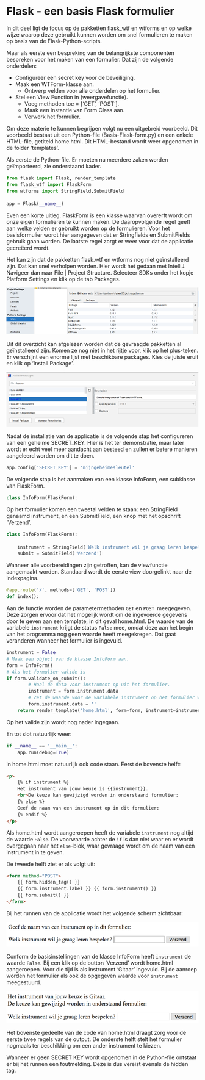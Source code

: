 # Flask - een basis Flask formulier

In dit deel ligt de focus op de pakketten  flask_wtf en wtforms en op welke wijze waarop deze gebruikt kunnen worden om snel formulieren te maken op basis van de Flask-Python-scripts.

Maar als eerste een bespreking van de belangrijkste componenten bespreken voor het maken van een formulier.
Dat zijn de volgende onderdelen:

- Configureer een secret key voor de beveiliging.
- Maak een WTForm-klasse aan.
    - Ontwerp velden voor alle onderdelen op het formulier.
- Stel een View Function in (weergavefunctie).
    - Voeg methoden toe = [‘GET’, ’POST’].
    - Maak een instantie van Form Class aan.
    - Verwerk het formulier.

Om deze materie te kunnen begrijpen volgt nu een uitgebreid voorbeeld. Dit voorbeeld bestaat uit een Python-file (Basis-Flask-form.py) en een enkele HTML-file, getiteld home.html. Dit HTML-bestand wordt weer opgenomen in de folder ‘templates’.

Als eerste de Python-file. Er moeten nu meerdere zaken worden geïmporteerd, zie onderstaand kader.

```python
from flask import Flask, render_template
from flask_wtf import FlaskForm
from wtforms import StringField,SubmitField

app = Flask(__name__)
```

Even een korte uitleg. FlaskForm is een klasse waarvan overerft wordt om onze eigen formulieren te kunnen maken. De daaropvolgende regel geeft aan welke velden er gebruikt worden op de formulieren. Voor het basisformulier wordt hier aangegeven dat er Stringfields en SubmitFields gebruik gaan worden.
De laatste regel zorgt er weer voor dat de applicatie gecreëerd wordt.

Het kan zijn dat de pakketten flask.wtf en wtforms nog niet geïnstalleerd zijn. Dat kan snel verholpen worden. Hier wordt het gedaan met IntelliJ. Navigeer dan naar File | Project Structure. Selecteer SDKs onder het kopje Platform Settings en klik op de tab Packages.

![SDKs packages installeren](imgs/SDKs-packages.png)

Uit dit overzicht kan afgelezen worden dat de gevraagde pakketten al geïnstalleerd zijn. Komen ze nog niet in het rijtje voor, klik op het plus-teken. Er verschijnt een enorme lijst met beschikbare packages. Kies de juiste eruit en klik op ‘Install Package’.

![Flask_wtf package installeren](imgs/install-Flask-WTF-package.png)

Nadat de installatie van de applicatie is de volgende stap het configureren van een geheime SECRET_KEY. Hier is het ter demonstratie, maar later wordt er echt veel meer aandacht aan besteed en zullen er betere manieren aangeleerd worden om dit te doen.

```python
app.config['SECRET_KEY'] = 'mijngeheimesleutel'
```

De volgende stap is het aanmaken van een klasse InfoForm, een subklasse van FlaskForm. 

```python
class InfoForm(FlaskForm):
```

Op het formulier komen een tweetal velden te staan: een StringField genaamd instrument, en een SubmitField, een knop met het opschrift ‘Verzend’.

```python
class InfoForm(FlaskForm):

    instrument = StringField('Welk instrument wil je graag leren bespelen?')
    submit = SubmitField('Verzend')
```

Wanneer alle voorbereidingen zijn getroffen, kan de viewfunctie aangemaakt worden. Standaard wordt de eerste view doorgelinkt naar de indexpagina.

```python
@app.route('/', methods=['GET', 'POST'])
def index():    
```

Aan de functie worden de parametermethoden `GET` en `POST `meegegeven. Deze zorgen ervoor dat het mogelijk wordt om de ingevoerde gegevens door te geven aan een template, in dit geval home.html.
De waarde van de variabele `instrument` krijgt de status `False` mee, omdat deze aan het begin van het programma nog geen waarde heeft meegekregen. Dat gaat veranderen wanneer het formulier is ingevuld.

```python
instrument = False
# Maak een object van de klasse InfoForm aan.
form = InfoForm()
# Als het formulier valide is
if form.validate_on_submit():
        # Haal de data voor instrument op uit het formulier.
        instrument = form.instrument.data
        # Zet de waarde voor de variabele instrument op het formulier weer op False
        form.instrument.data = ''
    return render_template('home.html', form=form, instrument=instrument)
```
Op het valide zijn wordt nog nader ingegaan. 

En tot slot natuurlijk weer:

```python
if __name__ == '__main__':
    app.run(debug=True)
```

in home.html moet natuurlijk ook code staan. Eerst de bovenste helft:

```html
<p>
    {% if instrument %}
    Het instrument van jouw keuze is {{instrument}}.
    <br>De keuze kan gewijzigd worden in onderstaand formulier:
    {% else %}
    Geef de naam van een instrument op in dit formulier:
    {% endif %}
</p>
```

Als home.html wordt aangeroepen heeft de variabele `instrument` nog altijd de waarde `False`. De voorwaarde achter de `if` is dan niet waar en er wordt overgegaan naar het `else`-blok, waar gevraagd wordt om de naam van een instrument in te geven.

De tweede helft ziet er als volgt uit:

```html
<form method="POST">
    {{ form.hidden_tag() }}
    {{ form.instrument.label }} {{ form.instrument() }}
    {{ form.submit() }}
</form>
```

Bij het runnen van de applicatie wordt het volgende scherm zichtbaar:

![home.html met formulier](imgs/formulier-1-html.png)

Conform de basisinstellingen van de klasse InfoForm heeft `instrument` de waarde `False`. Bij een klik op de button ‘Verzend’ wordt home.html aangeroepen. Voor die tijd is als instrument ‘Gitaar’ ingevuld. Bij de aanroep worden het formulier als ook de opgegeven waarde voor `instrument `meegestuurd.

![home.html met ingevuld formulier](imgs/formulier-2-html.png)

Het bovenste gedeelte van de code van home.html draagt zorg voor de eerste twee regels van de output. De onderste helft stelt het formulier nogmaals ter beschikking om een ander instrument te kiezen.

Wanneer er geen SECRET KEY wordt opgenomen in de Python-file ontstaat er bij het runnen een foutmelding. Deze is dus vereist evenals de hidden tag.
